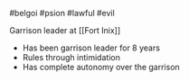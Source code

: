#belgoi #psion #lawful #evil

Garrison leader at [[Fort Inix]]
- Has been garrison leader for 8 years
- Rules through intimidation
- Has complete autonomy over the garrison
